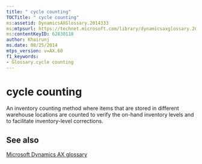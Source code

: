 ```yaml
---
title: " cycle counting"
TOCTitle: " cycle counting"
ms:assetid: DynamicsAXGlossary.2014333
ms:mtpsurl: https://technet.microsoft.com/library/dynamicsaxglossary.2014333(v=AX.60)
ms:contentKeyID: 62830118
author: Khairunj
ms.date: 08/25/2014
mtps_version: v=AX.60
f1_keywords:
- Glossary.cycle counting
---
```


# cycle counting

An inventory counting method where items that are stored in different warehouse locations are counted to verify the on-hand inventory levels and to facilitate inventory-level corrections.

## See also

[Microsoft Dynamics AX glossary](glossary/microsoft-dynamics-ax-glossary.md)

  


